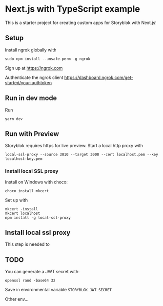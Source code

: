 # Next.js with TypeScript example

This is a starter project for creating custom apps for Storyblok with Next.js!

## Setup

Install ngrok globally with

```
sudo npm install --unsafe-perm -g ngrok
```

Sign up at https://ngrok.com 

Authenticate the ngrok client https://dashboard.ngrok.com/get-started/your-authtoken

## Run in dev mode

Run

```shell
yarn dev
```

## Run with Preview

Storyblok requires https for live preview. Start a local http proxy with 

```shell
local-ssl-proxy --source 3010 --target 3000 --cert localhost.pem --key localhost-key.pem
```

### Install local SSL proxy

Install on Windows with choco:

```shell
choco install mkcert
```

Set up with

```shell
mkcert -install
mkcert localhost
npm install -g local-ssl-proxy
```

## Install local ssl proxy

This step is needed to 

## TODO

You can generate a JWT secret with:

```shell
openssl rand -base64 32
```

Save in environmental variable `STORYBLOK_JWT_SECRET`

Other env...